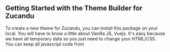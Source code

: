 ## Getting Started with the Theme Builder for Zucandu

<p>To create a new theme for Zucandu, you can install this package on your local. You will have to know a little about Vanilla JS, Vuejs. It's easy because we have all temporary data so you just need to change your HTML/CSS. You can keep all javascript code from <script> tag in Vue components if you don't know much about JS or Vue.</p>

<p>In this package, we have made it simple so that you can create a new theme. All data are .json files and you can see them in <code>/storage/app/public/data/</code>. When you complete the theme, you must create the package with the following structure. You can upload your theme to zucandu.com site and earn money.</p>
<div>_theme_name</div>
<div>____assets (your images)</div>
<div>____templates</div>
<div>_______storefront (where you work on)</div>
<div>__________plugins</div>
<div>__________scss</div>
<div>__________templates</div>
<div>__________...(Vue component .vue)</div>

## Setup Local Server and Install the Theme Builder

<p>Download the package and extract the package on your destination folder.</p>

<ol>
    <li><code>npm install</code></li>
    <li><code>php composer.phar update --no-scripts</code></li>
    <li>Change <code>.env.example</code> to <code>.env</code></li>    
    <li><code>php artisan storage:link</code></li>
    <li><code>php artisan key:generate</code></li>
    <li><a href="https://drive.google.com/file/d/1G4_PvEPPlfPPhsdRhyed01z-OF52UTYM/view?usp=sharing" target="_blank">Download the data.zip</a> and extract it in <code>/storage/app/public</code>. This zip file includes .json data and images for the example theme.</li>
    <li>Open 2 CLI and run: <code>npm run watch</code> and <code>php artisan serve</code></li>
    <li>Open: <a href="http://localhost:8000" target="_blank">http://localhost:8000</a> and enjoy!</li>
</ol>

## How to Work

<p>All of theme files will be located at <code>/resources/js/components/themes/default/</code>. When you complete, you can pack your theme with above structure and upload your theme to https://zucandu.com</p>

## Some notes:

<p>- This package comes with everything needed to create a new Zucandu theme. You just need to know HTML CSS or SCSS. Kinda easy! Also, if you want to learn about Vuejs, this is a good package to start with.</p>
<p>- When you customize the layout on the product listing, the filter feature will not apply when you selected the filter option because all of data is temporary from <code>/storage/app/public/data/</code> however it should work when the URL looks like this:</p>

<p><code>http://localhost:8000/category/appliances?flt=m:2|m:3|a:1-2|r:4|p:100-120</code></p>

<p>- You can easy to change your data from <code>/storage/app/public/data/</code>. Keep all of fields and only change the data if it's necessary.</p>
